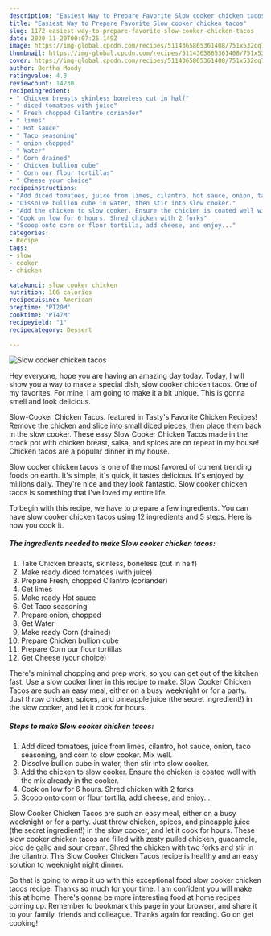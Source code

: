 ```yaml
---
description: "Easiest Way to Prepare Favorite Slow cooker chicken tacos"
title: "Easiest Way to Prepare Favorite Slow cooker chicken tacos"
slug: 1172-easiest-way-to-prepare-favorite-slow-cooker-chicken-tacos
date: 2020-11-20T00:07:25.149Z
image: https://img-global.cpcdn.com/recipes/5114365865361408/751x532cq70/slow-cooker-chicken-tacos-recipe-main-photo.jpg
thumbnail: https://img-global.cpcdn.com/recipes/5114365865361408/751x532cq70/slow-cooker-chicken-tacos-recipe-main-photo.jpg
cover: https://img-global.cpcdn.com/recipes/5114365865361408/751x532cq70/slow-cooker-chicken-tacos-recipe-main-photo.jpg
author: Bertha Moody
ratingvalue: 4.3
reviewcount: 14230
recipeingredient:
- " Chicken breasts skinless boneless cut in half"
- " diced tomatoes with juice"
- " Fresh chopped Cilantro coriander"
- " limes"
- " Hot sauce"
- " Taco seasoning"
- " onion chopped"
- " Water"
- " Corn drained"
- " Chicken bullion cube"
- " Corn our flour tortillas"
- " Cheese your choice"
recipeinstructions:
- "Add diced tomatoes, juice from limes, cilantro, hot sauce, onion, taco seasoning, and corn to slow cooker. Mix well."
- "Dissolve bullion cube in water, then stir into slow cooker."
- "Add the chicken to slow cooker. Ensure the chicken is coated well with the mix already in the cooker."
- "Cook on low for 6 hours. Shred chicken with 2 forks"
- "Scoop onto corn or flour tortilla, add cheese, and enjoy..."
categories:
- Recipe
tags:
- slow
- cooker
- chicken

katakunci: slow cooker chicken 
nutrition: 106 calories
recipecuisine: American
preptime: "PT20M"
cooktime: "PT47M"
recipeyield: "1"
recipecategory: Dessert

---
```



![Slow cooker chicken tacos](https://img-global.cpcdn.com/recipes/5114365865361408/751x532cq70/slow-cooker-chicken-tacos-recipe-main-photo.jpg)

Hey everyone, hope you are having an amazing day today. Today, I will show you a way to make a special dish, slow cooker chicken tacos. One of my favorites. For mine, I am going to make it a bit unique. This is gonna smell and look delicious.

Slow-Cooker Chicken Tacos. featured in Tasty&#39;s Favorite Chicken Recipes! Remove the chicken and slice into small diced pieces, then place them back in the slow cooker. These easy Slow Cooker Chicken Tacos made in the crock pot with chicken breast, salsa, and spices are on repeat in my house! Chicken tacos are a popular dinner in my house.

Slow cooker chicken tacos is one of the most favored of current trending foods on earth. It's simple, it's quick, it tastes delicious. It's enjoyed by millions daily. They're nice and they look fantastic. Slow cooker chicken tacos is something that I've loved my entire life.


To begin with this recipe, we have to prepare a few ingredients. You can have slow cooker chicken tacos using 12 ingredients and 5 steps. Here is how you cook it.

<!--inarticleads1-->

##### The ingredients needed to make Slow cooker chicken tacos:

1. Take  Chicken breasts, skinless, boneless (cut in half)
1. Make ready  diced tomatoes (with juice)
1. Prepare  Fresh, chopped Cilantro (coriander)
1. Get  limes
1. Make ready  Hot sauce
1. Get  Taco seasoning
1. Prepare  onion, chopped
1. Get  Water
1. Make ready  Corn (drained)
1. Prepare  Chicken bullion cube
1. Prepare  Corn our flour tortillas
1. Get  Cheese (your choice)


There&#39;s minimal chopping and prep work, so you can get out of the kitchen fast. Use a slow cooker liner in this recipe to make. Slow Cooker Chicken Tacos are such an easy meal, either on a busy weeknight or for a party. Just throw chicken, spices, and pineapple juice (the secret ingredient!) in the slow cooker, and let it cook for hours. 

<!--inarticleads2-->

##### Steps to make Slow cooker chicken tacos:

1. Add diced tomatoes, juice from limes, cilantro, hot sauce, onion, taco seasoning, and corn to slow cooker. Mix well.
1. Dissolve bullion cube in water, then stir into slow cooker.
1. Add the chicken to slow cooker. Ensure the chicken is coated well with the mix already in the cooker.
1. Cook on low for 6 hours. Shred chicken with 2 forks
1. Scoop onto corn or flour tortilla, add cheese, and enjoy...


Slow Cooker Chicken Tacos are such an easy meal, either on a busy weeknight or for a party. Just throw chicken, spices, and pineapple juice (the secret ingredient!) in the slow cooker, and let it cook for hours. These slow cooker chicken tacos are filled with zesty pulled chicken, guacamole, pico de gallo and sour cream. Shred the chicken with two forks and stir in the cilantro. This Slow Cooker Chicken Tacos recipe is healthy and an easy solution to weeknight night dinner. 

So that is going to wrap it up with this exceptional food slow cooker chicken tacos recipe. Thanks so much for your time. I am confident you will make this at home. There's gonna be more interesting food at home recipes coming up. Remember to bookmark this page in your browser, and share it to your family, friends and colleague. Thanks again for reading. Go on get cooking!

